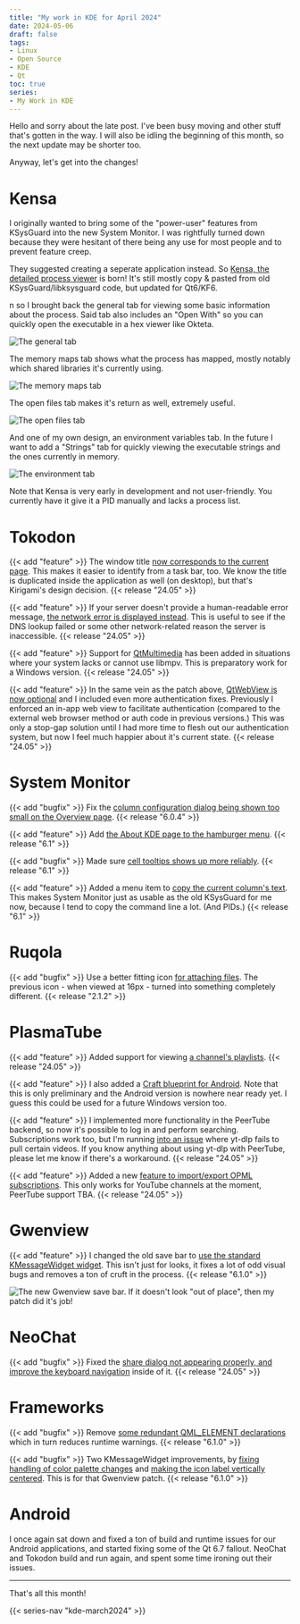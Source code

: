 ```yaml
---
title: "My work in KDE for April 2024"
date: 2024-05-06
draft: false
tags:
- Linux
- Open Source
- KDE
- Qt
toc: true
series:
- My Work in KDE
---
```


Hello and sorry about the late post. I've been busy moving and other stuff that's gotten in the way. I will also be idling the beginning of this month, so the next update may be shorter too.

Anyway, let's get into the changes!

# Kensa

I originally wanted to bring some of the "power-user" features from KSysGuard into the new System Monitor. I was rightfully turned down because they were hesitant of there being any use for most people and to prevent feature creep.

They suggested creating a seperate application instead. So [Kensa, the detailed process viewer](https://invent.kde.org/redstrate/kensa) is born! It's still mostly copy & pasted from old KSysGuard/libksysguard code, but updated for Qt6/KF6.

n so I brought back the general tab for viewing some basic information about the process. Said tab also includes an "Open With" so you can quickly open the executable in a hex viewer like Okteta.

![The general tab](general.webp)

The memory maps tab shows what the process has mapped, mostly notably which shared libraries it's currently using.

![The memory maps tab](memory.webp)

The open files tab makes it's return as well, extremely useful.

![The open files tab](files.webp)

And one of my own design, an environment variables tab. In the future I want to add a "Strings" tab for quickly viewing the executable strings and the ones currently in memory.

![The environment tab](environment.webp)

Note that Kensa is very early in development and not user-friendly. You currently have it give it a PID manually and lacks a process list.

# Tokodon

{{< add "feature" >}} The window title [now corresponds to the current page](https://invent.kde.org/network/tokodon/-/merge_requests/485). This makes it easier to identify from a task bar, too. We know the title is duplicated inside the application as well (on desktop), but that's Kirigami's design decision. {{< release "24.05" >}}

{{< add "feature" >}} If your server doesn't provide a human-readable error message, [the network error is displayed instead](https://invent.kde.org/network/tokodon/-/merge_requests/487). This is useful to see if the DNS lookup failed or some other network-related reason the server is inaccessible. {{< release "24.05" >}}

{{< add "feature" >}} Support for [QtMultimedia](https://invent.kde.org/network/tokodon/-/merge_requests/488) has been added in situations where your system lacks or cannot use libmpv. This is preparatory work for a Windows version. {{< release "24.05" >}}

{{< add "feature" >}} In the same vein as the patch above, [QtWebView is now optional](https://invent.kde.org/network/tokodon/-/merge_requests/489) and I included even more authentication fixes. Previously I enforced an in-app web view to facilitate authentication (compared to the external web browser method or auth code in previous versions.) This was only a stop-gap solution until I had more time to flesh out our authentication system, but now I feel much happier about it's current state. {{< release "24.05" >}}

# System Monitor

{{< add "bugfix" >}} Fix the [column configuration dialog being shown too small on the Overview page](https://invent.kde.org/plasma/plasma-systemmonitor/-/merge_requests/280). {{< release "6.0.4" >}}

{{< add "feature" >}} Add [the About KDE page to the hamburger menu](https://invent.kde.org/plasma/plasma-systemmonitor/-/merge_requests/276). {{< release "6.1" >}}

{{< add "bugfix" >}} Made sure [cell tooltips shows up more reliably](https://invent.kde.org/plasma/plasma-systemmonitor/-/merge_requests/282). {{< release "6.1" >}}

{{< add "feature" >}} Added a menu item to [copy the current column's text](https://invent.kde.org/plasma/plasma-systemmonitor/-/merge_requests/278). This makes System Monitor just as usable as the old KSysGuard for me now, because I tend to copy the command line a lot. (And PIDs.) {{< release "6.1" >}}

# Ruqola

{{< add "bugfix" >}} Use a better fitting icon [for attaching files](https://invent.kde.org/network/ruqola/-/merge_requests/143). The previous icon - when viewed at 16px - turned into something completely different. {{< release "2.1.2" >}}

# PlasmaTube

{{< add "feature" >}} Added support for viewing [a channel's playlists](https://invent.kde.org/multimedia/plasmatube/-/merge_requests/78). {{< release "24.05" >}}

{{< add "feature" >}} I also added a [Craft blueprint for Android](https://invent.kde.org/packaging/craft-blueprints-kde/-/merge_requests/731). Note that this is only preliminary and the Android version is nowhere near ready yet. I guess this could be used for a future Windows version too.

{{< add "feature" >}} I implemented more functionality in the PeerTube backend, so now it's possible to log in and perform searching. Subscriptions work too, but I'm running [into an issue](https://invent.kde.org/multimedia/plasmatube/-/issues/40) where yt-dlp fails to pull certain videos. If you know anything about using yt-dlp with PeerTube, please let me know if there's a workaround. {{< release "24.05" >}}

{{< add "feature" >}} Added a new [feature to import/export OPML subscriptions](https://invent.kde.org/multimedia/plasmatube/-/commit/8944e990d6ef2641ec1771d67883bf1211266c8c). This only works for YouTube channels at the moment, PeerTube support TBA. {{< release "24.05" >}}

# Gwenview

{{< add "feature" >}} I changed the old save bar to [use the standard KMessageWidget widget](https://invent.kde.org/graphics/gwenview/-/merge_requests/265). This isn't just for looks, it fixes a lot of odd visual bugs and removes a ton of cruft in the process. {{< release "6.1.0" >}}

![The new Gwenview save bar. If it doesn't look "out of place", then my patch did it's job!](gwenview.webp)

# NeoChat

{{< add "bugfix" >}} Fixed the [share dialog not appearing properly, and improve the keyboard navigation](https://invent.kde.org/network/neochat/-/merge_requests/1674) inside of it. {{< release "24.05" >}}

# Frameworks

{{< add "bugfix" >}} Remove [some redundant QML_ELEMENT declarations](https://invent.kde.org/frameworks/kdeclarative/-/merge_requests/234) which in turn reduces runtime warnings. {{< release "6.1.0" >}}

{{< add "bugfix" >}} Two KMessageWidget improvements, by [fixing handling of color palette changes](https://invent.kde.org/frameworks/kwidgetsaddons/-/merge_requests/242) and [making the icon label vertically centered](https://invent.kde.org/frameworks/kwidgetsaddons/-/merge_requests/243). This is for that Gwenview patch. {{< release "6.1.0" >}}

# Android

I once again sat down and fixed a ton of build and runtime issues for our Android applications, and started fixing some of the Qt 6.7 fallout. NeoChat and Tokodon build and run again, and spent some time ironing out their issues.

---

That's all this month!

{{< series-nav "kde-march2024" >}}

